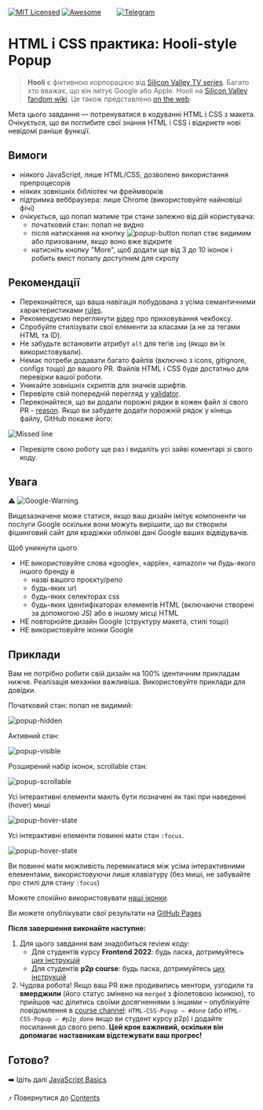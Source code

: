 [![MIT Licensed][icon-mit]][license]
[![Awesome][icon-awesome]][awesome]
&nbsp;&nbsp;&nbsp;&nbsp;&nbsp;&nbsp;
[![Telegram][icon-chat]][chat]

# HTML і CSS практика: Hooli-style Popup

> **Hooli** є фіктивною корпорацією від
> [Silicon Valley TV series](https://www.imdb.com/title/tt2575988/).
> Багато хто вважає, що він імітує Google або Apple.
> Hooli на [Silicon Valley fandom wiki](https://silicon-valley.fandom.com/wiki/Hooli).
> Це також представлено [on the web](http://www.hooli.xyz/).

Мета цього завдання — потренуватися в кодуванні HTML і CSS з макета. Очікується, що ви поглибите свої знання HTML і CSS і відкриєте нові невідомі раніше функції.

## Вимоги

- ніякого JavaScript, лише HTML/CSS, дозволено використання препроцесорів
- ніяких зовнішніх бібліотек чи фреймворків
- підтримка веббраузера: лише Chrome (використовуйте найновіші фічі)
- очікується, що попап матиме три стани залежно від дій користувача:
  - початковий стан: попап не видно
  - після натискання на кнопку ![popup-button](../img/popup-button.png)
    попап стає видимим або прихованим, якщо воно вже відкрите
  - натисніть кнопку "More", щоб додати ще від 3 до 10 іконок і
    робить вміст попапу доступним для скролу

## Рекомендації

- Переконайтеся, що ваша навігація побудована з усіма семантичними характеристиками [rules](https://developer.mozilla.org/en-US/docs/Web/HTML/Element/nav).
- Рекомендуємо переглянути [відео](https://www.youtube.com/watch?v=E6kLaaQFctU&ab_channel=VadimMakeev) про приховування чекбоксу.
- Спробуйте стилізувати свої елементи за класами (а не за тегами HTML та ID).
- Не забудьте встановити атрибут `alt` для тегів `img` (якщо ви їх використовували).
- Немає потреби додавати багато файлів (включно з icons, gitignore, configs тощо) до вашого PR. Файлів HTML і CSS буде достатньо для перевірки вашої роботи.
- Уникайте зовнішніх скриптів для значків шрифтів.
- Перевірте свій попередній перегляд у [validator](https://validator.w3.org/).
- Переконайтеся, що ви додали порожні рядки в кожен файл зі свого PR - [reason](https://stackoverflow.com/questions/729692/why-should-text-files-end-with-a-newline).
  Якщо ви забудете додати порожній рядок у кінець файлу, GitHub покаже його:

![Missed line](https://user-images.githubusercontent.com/16196199/97906688-c123c900-1d4c-11eb-8424-75e9150b0705.png)

- Перевірте свою роботу ще раз і видаліть усі зайві коментарі зі свого коду.

## Увага

:warning: ![Google-Warning](https://place-hold.it/380x24/fff/f03c15?text=Important!+Google+may+ban+your+github+pages+domain!&bold)

Вищезазначене може статися, якщо ваш дизайн імітує компоненти чи послуги Google
оскільки вони можуть вирішити, що ви створили фішинговий сайт для крадіжки
облікові дані Google ваших відвідувачів.

Щоб уникнути цього

- НЕ використовуйте слова «google», «apple», «amazon» чи будь-якого іншого бренду в
  - назві вашого проєкту/репо
  - будь-яких url
  - будь-яких селекторах css
  - будь-яких ідентифікаторах елементів HTML (включаючи створені за допомогою JS) або в іншому місці HTML
- НЕ повторюйте дизайн Google (структуру макета, стилі тощо)
- НЕ використовуйте іконки Google

## Приклади

Вам не потрібно робити свій дизайн на 100% ідентичним прикладам нижче.
Реалізація механіки важливіша.
Використовуйте приклади для довідки.

Початковий стан: попап не видимий:

![popup-hidden](../img/popup-hidden.png)

Активний стан:

![popup-visible](../img/popup-visible.png)

Розширений набір іконок, scrollable стан:

![popup-scrollable](../img/popup-scrollable.png)

Усі інтерактивні елементи мають бути позначені як такі при наведенні (hover) миші

![popup-hover-state](../img/popup-hover.png)

Усі інтерактивні елементи повинні мати стан `:focus`.

![popup-hover-state](../img/popup-focus.png)

Ви повинні мати можливість перемикатися між усіма інтерактивними елементами, використовуючи лише клавіатуру (без миші, не забувайте про стилі для стану `:focus`)

Можете спокійно використовувати [наші іконки](https://github.com/kottans/frontend/raw/master/img/popup-icons.zip).

Ви можете опублікувати свої результати на
[GitHub Pages](https://help.github.com/articles/configuring-a-publishing-source-for-github-pages/)

**Після завершення виконайте наступне:**

1. Для цього завдання вам знадобиться review коду:
   - Для студентів курсу **Frontend 2022**: будь ласка, дотримуйтесь [цих інструкцій](https://github.com/kottans/frontend-2022-homeworks/blob/master/README.md)
   - Для студентів **p2p course**: будь ласка, дотримуйтесь [цих інструкцій](https://github.com/kottans/frontend-2019-p2p/blob/master/CONTRIBUTING.md)
1. Чудова робота! Якщо ваш PR вже продивились ментори, узгодили та **вмерджили** (його статус змінено на `merged` з фіолетовою іконкою), то прийшов час ділитись своїми досягненнями з іншими –
   опублікуйте повідомлення в [course channel][chat]:
   `HTML-CSS-Popup — #done` (або `HTML-CSS-Popup — #p2p_done` якщо ви студент курсу p2p) і додайте посилання до свого репо. **Цей крок важливий, оскільки він допомагає наставникам відстежувати ваш прогрес!**

## Готово?

➡️ Ідіть далі [JavaScript Basics](js-basics.md)

⤴️ Повернутися до [Contents](../contents.md)

[icon-chat]: https://img.shields.io/badge/chat-on%20telegram-blue.svg
[icon-mit]: https://img.shields.io/badge/license-MIT-blue.svg
[icon-awesome]: https://cdn.rawgit.com/sindresorhus/awesome/d7305f38d29fed78fa85652e3a63e154dd8e8829/media/badge.svg
[license]: https://github.com/Kottans/web/blob/master/LICENSE.md
[awesome]: https://github.com/sindresorhus/awesome#front-end-development
[chat]: https://t.me/joinchat/CX8EF1JmLm9IM6J6oy2U7Q

